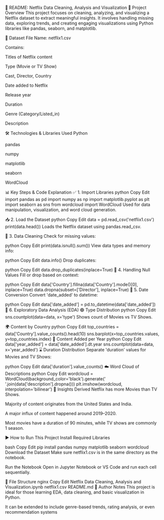 📘 README: Netflix Data Cleaning, Analysis and Visualization
📌 Project Overview
This project focuses on cleaning, analyzing, and visualizing a Netflix dataset to extract meaningful insights. It involves handling missing data, exploring trends, and creating engaging visualizations using Python libraries like pandas, seaborn, and matplotlib.

📂 Dataset
File Name: netflix1.csv

Contains:

Titles of Netflix content

Type (Movie or TV Show)

Cast, Director, Country

Date added to Netflix

Release year

Duration

Genre (Category/Listed_in)

Description

🛠️ Technologies & Libraries Used
Python

pandas

numpy

matplotlib

seaborn

WordCloud

📊 Key Steps & Code Explanation
✅ 1. Import Libraries
python
Copy
Edit
import pandas as pd
import numpy as np
import matplotlib.pyplot as plt
import seaborn as sns
from wordcloud import WordCloud
Used for data manipulation, visualization, and word cloud generation.

📥 2. Load the Dataset
python
Copy
Edit
data = pd.read_csv('netflix1.csv')
print(data.head())
Loads the Netflix dataset using pandas.read_csv.

🧹 3. Data Cleaning
Check for missing values:

python
Copy
Edit
print(data.isnull().sum())
View data types and memory info:

python
Copy
Edit
data.info()
Drop duplicates:

python
Copy
Edit
data.drop_duplicates(inplace=True)
🧼 4. Handling Null Values
Fill or drop based on context:

python
Copy
Edit
data['Country'].fillna(data['Country'].mode()[0], inplace=True)
data.dropna(subset=['Director'], inplace=True)
🧮 5. Date Conversion
Convert 'date_added' to datetime:

python
Copy
Edit
data['date_added'] = pd.to_datetime(data['date_added'])
🔎 6. Exploratory Data Analysis (EDA)
🟢 Type Distribution
python
Copy
Edit
sns.countplot(data=data, x='type')
Shows count of Movies vs TV Shows.

🌍 Content by Country
python
Copy
Edit
top_countries = data['Country'].value_counts().head(10)
sns.barplot(x=top_countries.values, y=top_countries.index)
📆 Content Added per Year
python
Copy
Edit
data['year_added'] = data['date_added'].dt.year
sns.countplot(data=data, x='year_added')
⌛ Duration Distribution
Separate 'duration' values for Movies and TV Shows:

python
Copy
Edit
data['duration'].value_counts()
☁️ Word Cloud of Descriptions
python
Copy
Edit
wordcloud = WordCloud(background_color='black').generate(' '.join(data['description'].dropna()))
plt.imshow(wordcloud, interpolation='bilinear')
📌 Insights Derived
Netflix has more Movies than TV Shows.

Majority of content originates from the United States and India.

A major influx of content happened around 2019–2020.

Most movies have a duration of 90 minutes, while TV shows are commonly 1 season.

▶️ How to Run This Project
Install Required Libraries

bash
Copy
Edit
pip install pandas numpy matplotlib seaborn wordcloud
Download the Dataset
Make sure netflix1.csv is in the same directory as the notebook.

Run the Notebook
Open in Jupyter Notebook or VS Code and run each cell sequentially.

📁 File Structure
nginx
Copy
Edit
Netflix Data Cleaning, Analysis and Visualization.ipynb
netflix1.csv
README.md
🧠 Author Notes
This project is ideal for those learning EDA, data cleaning, and basic visualization in Python.

It can be extended to include genre-based trends, rating analysis, or even recommendation systems